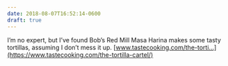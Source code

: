 ```yaml
---
date: 2018-08-07T16:52:14-0600
draft: true
---
```




I’m no expert, but I’ve found Bob’s Red Mill Masa Harina makes some tasty tortillas, assuming I don’t mess it up. [www.tastecooking.com/the-torti…](https://www.tastecooking.com/the-tortilla-cartel/)



